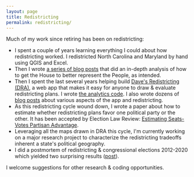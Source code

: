 ```yaml
---
layout: page
title: Redistricting
permalink: redistricting/
---
```


Much of my work since retiring has been on redistricting:

* I spent a couple of years learning everything I could about how redistricting worked. I redistricted North Carolina and Maryland by hand using QGIS and Excel.
* Then I wrote [a series of blog posts](https://medium.com/redistricting-deep-dive) that did an in-depth analysis of how to get the House to better represent the People, as intended.
* Then I spent the last several years helping build [Dave's Redistricting (DRA)](https://davesredistricting.org/), a web app that makes it easy for anyone to draw & evaluate redistricting plans. I wrote [the analytics code](https://github.com/dra2020/dra-analytics). I also wrote dozens of [blog posts](https://medium.com/dra-2020) about various aspects of the app and redistricting.
* As this redistricting cycle wound down, I wrote a paper about how to estimate whether redistricting plans favor one political party or the other. It has been accepted by Election Law Review: [Estimating Seats-Votes Partisan Advantage](https://papers.ssrn.com/sol3/papers.cfm?abstract_id=3996574).
* Leveraging all the maps drawn in DRA this cycle, I'm currently working on a major research project to characterize the redistricting tradeoffs inherent a state's political geography.
* I did a postmortem of redistricting & congressional elections 2012-2020 which yielded two surprising results ([post](https://alecramsay.github.io/ushouse/)).

I welcome suggestions for other research & coding opportunities.
